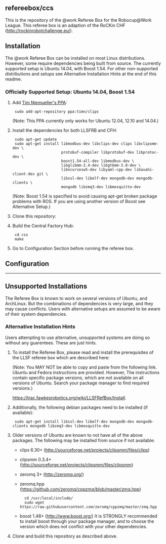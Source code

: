 ## refereebox/ccs
This is the repository of the @work Referee Box for the Robocup@Work League. 
This referee box is an adaption of the RoCKin CHF (http://rockinrobotchallenge.eu/). 

## Installation
The @work Referee Box can be installed on most Linux distributions. However, some require dependencies being built from source. The currently supported setup is Ubuntu 14.04, with Boost 1.54. For other non-supported distributions and setups see Alternative Installation Hints at the end of this readme.

### Officially Supported Setup: Ubuntu 14.04, Boost 1.54

1. Add [Tim Niemueller's PPA](https://launchpad.net/~timn/+archive/ubuntu/clips):
      
        sudo add-apt-repository ppa:timn/clips
    (Note: This PPA currently only works for Ubuntu 12.04, 12.10 and 14.04.)
    
2. Install the dependencies for both LLSFRB and CFH:
        
        sudo apt-get update
        sudo apt-get install libmodbus-dev libclips-dev clips libclipsmm-dev \
                             protobuf-compiler libprotobuf-dev libprotoc-dev \
                             boost1.54-all-dev libmodbus-dev \
                             libglibmm-2.4-dev libgtkmm-3.0-dev \
                             libncursesw5-dev libyaml-cpp-dev libavahi-client-dev git \
                             libssl-dev libelf-dev mongodb-dev mongodb-clients \
                             mongodb libzmq3-dev libmosquitto-dev

     (Note: Boost 1.54 is specified to avoid causing apt-get broken package problems with ROS. If you are using another version of Boost see Alternative Setup.)

3. Clone this repository:
        
        

4. Build the Central Factory Hub:
        
        cd css
        make

5. Go to Configuration Section before running the referee box.


## Configuration


------------------------------------

## Unsupported Installations
The Referee Box is known to work on several versions of Ubuntu, and ArchLinux. But the combinations of dependencies is very large, and they may cause conflicts. Users with alternative setups are assumed to be aware of their system dependencies. 

### Alternative Installation Hints

Users attempting to use alternative, unsupported systems are doing so without any guarentees. These are just hints.

1. To install the Referee Box, please read and install the prerequisites of the LLSF referee box which are described here:
   
    (Note: You MAY NOT be able to copy and paste from the following link. Ubuntu and Fedora instructions are provided. However, The instructions contain specific package versions, which are not available on all versions of Ubuntu. Search your package manager to find required versions.)
    
    https://trac.fawkesrobotics.org/wiki/LLSFRefBox/Install. 

2. Additionally, the following debian packages need to be installed (if available):
    
        sudo apt-get install libssl-dev libelf-dev mongodb-dev mongodb-clients mongodb libzmq3-dev libmosquitto-dev

3. Older versions of Ubuntu are known to not have all of the above packages. The following may be installed from source if not available:
    - clips 6.30+ (http://sourceforge.net/projects/clipsmm/files/clips)
    - clipsmm 0.3.4+(http://sourceforge.net/projects/clipsmm/files/clipsmm)
    - zeromq 3+ (http://zeromq.org/) 
    - zeromq.hpp (https://github.com/zeromq/cppzmq/blob/master/zmq.hpp) 
            
            cd /usr/local/include/
            sudo wget https://raw.githubusercontent.com/zeromq/cppzmq/master/zmq.hpp
    - boost 1.48+ (http://www.boost.org/) It is STRONGLY recommended to install boost through your package manager, and to choose the version which does not conflict with your other dependencies.
  
4. Clone and build this repository as described above.
